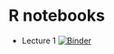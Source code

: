# R notebooks

* Lecture 1 [![Binder](https://mybinder.org/badge_logo.svg)](https://mybinder.org/v2/gh/fmannhardt/course-processmining-intro/HEAD?filepath=r%2Flecture1.ipynb)